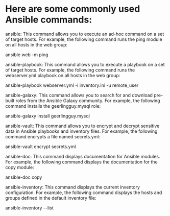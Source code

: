 # Here are some commonly used Ansible commands:

ansible: This command allows you to execute an ad-hoc command on a set of target hosts. For example, the following command runs the ping module on all hosts in the web group:

ansible web -m ping

ansible-playbook: This command allows you to execute a playbook on a set of target hosts. For example, the following command runs the webserver.yml playbook on all hosts in the web group:

ansible-playbook webserver.yml -i inventory.ini -u remote_user

ansible-galaxy: This command allows you to search for and download pre-built roles from the Ansible Galaxy community. For example, the following command installs the geerlingguy.mysql role:

ansible-galaxy install geerlingguy.mysql

ansible-vault: This command allows you to encrypt and decrypt sensitive data in Ansible playbooks and inventory files. For example, the following command encrypts a file named secrets.yml:

ansible-vault encrypt secrets.yml

ansible-doc: This command displays documentation for Ansible modules. For example, the following command displays the documentation for the copy module:

ansible-doc copy

ansible-inventory: This command displays the current inventory configuration. For example, the following command displays the hosts and groups defined in the default inventory file:

ansible-inventory --list

